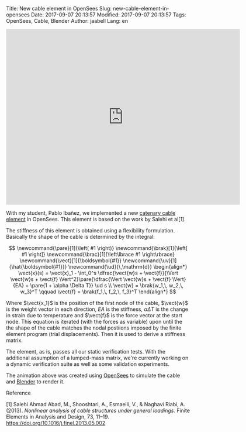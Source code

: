 Title: New cable element in OpenSees
Slug: new-cable-element-in-opensees
Date: 2017-09-07 20:13:57
Modified: 2017-09-07 20:13:57
Tags: OpenSees, Cable, Blender
Author: jaabell
Lang: en

<!-- SUMMARY BEGIN -->


<div class="videoWrapper" align="left">
<iframe width="640" height="480" src="https://www.youtube.com/embed/MX_--SI_vKg" frameborder="0" allowfullscreen></iframe>
</div>


With my student, Pablo Ibañez, we implemented a new [catenary cable element](http://opensees.berkeley.edu/wiki/index.php/CatenaryCableElement) in OpenSees. This element is based on the work by Salehi et al[1].

The stiffness of this element is obtained using a flexibility formulation. Basically the shape of the cable is determined by the integral:

<!-- SUMMARY END -->

$$
\newcommand{\pare}[1]{\left( #1 \right)}
\newcommand{\brak}[1]{\left[ #1 \right]}
\newcommand{\brac}[1]{\left\lbrace #1 \right\rbrace}
\newcommand{\vect}[1]{\boldsymbol{#1}}
\newcommand{\uv}[1]{\hat{\boldsymbol{#1}}}
\newcommand{\ud}{\,\mathrm{d}}
\begin{align*}
\vect{x}(s) = \vect{x}_1 - \int_0^s \dfrac{\vect{w}s + \vect{f}}{\Vert \vect{w}s + \vect{f} \Vert^2}\pare{\dfrac{\Vert \vect{w}s + \vect{f} \Vert}{EA} + \pare{1 + \alpha \Delta T}} \ud s \\
\vect{w} = \brak{w_1,\, w_2,\, w_3}^T \qquad
\vect{f} = \brak{f_1,\, f_2,\, f_3}^T 
\end{align*}
$$



Where $\vect{x_1}$ is the position of the first node of the cable, $\vect{w}$ is the weight vector in each direction, $EA$ is the stiffness, $\alpha \Delta T$ is the change in strain due to temperature and $\vect{f}$ is the force vector at the start node. This equation is iterated (with the forces as variable) upon until the the shape of the cable matches the nodal postiions imposed by the finite element program (trial displacements). Then it is used to derive a stiffness matrix. 

The element, as is, passes all our static verification tests. With the additional assumption of a lumped-mass matrix, we're currently working on a dynamic verification suite as well as some validation experiments. 

The animation above was created using [OpenSees](http://opensees.berkeley.edu/) to simulate the cable and [Blender](http://www.blender.org) to render it. 


Reference

[1] Salehi Ahmad Abad, M., Shooshtari, A., Esmaeili, V., & Naghavi Riabi, A. (2013). *Nonlinear analysis of cable structures under general loadings.* Finite Elements in Analysis and Design, 73, 11–19. https://doi.org/10.1016/j.finel.2013.05.002